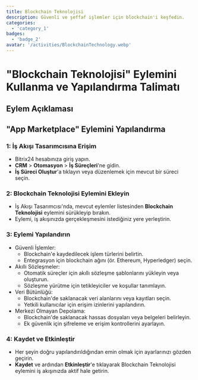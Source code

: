 ```yaml
---
title: Blockchain Teknolojisi
description: Güvenli ve şeffaf işlemler için blockchain'i keşfedin.
categories: 
  - 'category_1'
badges: 
  - 'badge_2'
avatar: '/activities/BlockchainTechnology.webp'
---
```

# "Blockchain Teknolojisi" Eylemini Kullanma ve Yapılandırma Talimatı

## Eylem Açıklaması

## **"App Marketplace" Eylemini Yapılandırma**

### 1: İş Akışı Tasarımcısına Erişim
- Bitrix24 hesabınıza giriş yapın.
- **CRM** > **Otomasyon** > **İş Süreçleri**'ne gidin.
- **İş Süreci Oluştur**'a tıklayın veya düzenlemek için mevcut bir süreci seçin.

### 2: Blockchain Teknolojisi Eylemini Ekleyin
- İş Akışı Tasarımcısı'nda, mevcut eylemler listesinden **Blockchain Teknolojisi** eylemini sürükleyip bırakın.
- Eylemi, iş akışınızda gerçekleşmesini istediğiniz yere yerleştirin.

### 3: Eylemi Yapılandırın
- Güvenli İşlemler:
  - Blockchain'e kaydedilecek işlem türlerini belirtin.
  - Entegrasyon için blockchain ağını (ör. Ethereum, Hyperledger) seçin.
- Akıllı Sözleşmeler:
  - Otomatik süreçler için akıllı sözleşme şablonlarını yükleyin veya oluşturun.
  - Sözleşme yürütme için tetikleyiciler ve koşullar tanımlayın.
- Veri Bütünlüğü:
  - Blockchain'de saklanacak veri alanlarını veya kayıtları seçin.
  - Yetkili kullanıcılar için erişim izinlerini yapılandırın.
- Merkezi Olmayan Depolama:
  - Blockchain'de saklanacak hassas dosyaları veya belgeleri belirleyin.
  - Ek güvenlik için şifreleme ve erişim kontrollerini ayarlayın.

### 4: Kaydet ve Etkinleştir
- Her şeyin doğru yapılandırıldığından emin olmak için ayarlarınızı gözden geçirin.
- **Kaydet** ve ardından **Etkinleştir**'e tıklayarak Blockchain Teknolojisi eylemini iş akışınızda aktif hale getirin.